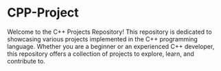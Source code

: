 # CPP-Project
Welcome to the C++ Projects Repository! This repository is dedicated to showcasing various projects implemented in the C++ programming language. Whether you are a beginner or an experienced C++ developer, this repository offers a collection of projects to explore, learn, and contribute to.
